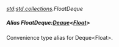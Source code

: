 _[std](../../modules/std/std-module.md):[std.collections](../../modules/std/std-collections.md).FloatDeque_
##### Alias FloatDeque:[Deque](../../modules/std/std-collections-deque.md)<[Float](../../modules/wonkey/wonkey-types-float.md)>
Convenience type alias for Deque\<Float\>.
